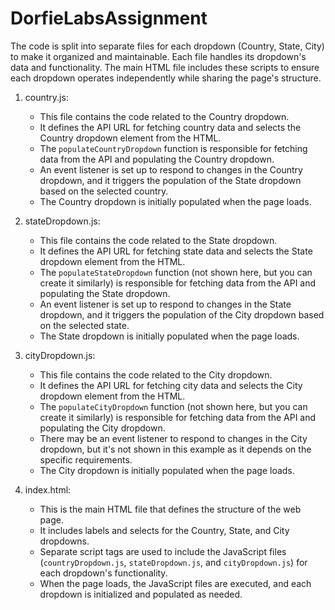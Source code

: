 # DorfieLabsAssignment

The code is split into separate files for each dropdown (Country, State, City) to make it organized and maintainable. Each file handles its dropdown's data and functionality. The main HTML file includes these scripts to ensure each dropdown operates independently while sharing the page's structure.


1. country.js:
   - This file contains the code related to the Country dropdown.
   - It defines the API URL for fetching country data and selects the Country dropdown element from the HTML.
   - The `populateCountryDropdown` function is responsible for fetching data from the API and populating the Country dropdown.
   - An event listener is set up to respond to changes in the Country dropdown, and it triggers the population of the State dropdown based on the selected country.
   - The Country dropdown is initially populated when the page loads.

2. stateDropdown.js:
   - This file contains the code related to the State dropdown.
   - It defines the API URL for fetching state data and selects the State dropdown element from the HTML.
   - The `populateStateDropdown` function (not shown here, but you can create it similarly) is responsible for fetching data from the API and populating the State dropdown.
   - An event listener is set up to respond to changes in the State dropdown, and it triggers the population of the City dropdown based on the selected state.
   - The State dropdown is initially populated when the page loads.

3. cityDropdown.js:
   - This file contains the code related to the City dropdown.
   - It defines the API URL for fetching city data and selects the City dropdown element from the HTML.
   - The `populateCityDropdown` function (not shown here, but you can create it similarly) is responsible for fetching data from the API and populating the City dropdown.
   - There may be an event listener to respond to changes in the City dropdown, but it's not shown in this example as it depends on the specific requirements.
   - The City dropdown is initially populated when the page loads.

4. index.html:
   - This is the main HTML file that defines the structure of the web page.
   - It includes labels and selects for the Country, State, and City dropdowns.
   - Separate script tags are used to include the JavaScript files (`countryDropdown.js`, `stateDropdown.js`, and `cityDropdown.js`) for each dropdown's functionality.
   - When the page loads, the JavaScript files are executed, and each dropdown is initialized and populated as needed.

